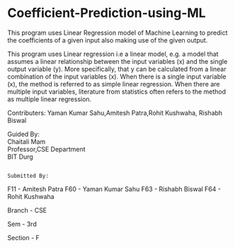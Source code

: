 # Coefficient-Prediction-using-ML
This program uses Linear Regression model of Machine Learning to predict the coefficients of a given input also making use of the given output.

This program uses Linear regression i.e a linear model, e.g. a model that assumes a linear relationship between the input variables (x) and the single output variable (y). More specifically, that y can be calculated from a linear combination of the input variables (x).  When there is a single input variable (x), the method is referred to as simple linear regression. When there are multiple input variables, literature from statistics often refers to the method as multiple linear regression.



Contributers: Yaman Kumar Sahu,Amitesh Patra,Rohit Kushwaha, Rishabh Biswal



Guided By:                                                                                                                                          
Chaitali Mam                                                                                                                                     
Professor,CSE  Department                                                                                                                       
BIT Durg                                                                                                                                         
                                                                                                                                                
                                                                                                                                                                                   Submitted By:                                                                     
F11 - Amitesh Patra
F60 - Yaman Kumar Sahu
F63 - Rishabh Biswal
F64 - Rohit Kushwaha

 Branch - CSE
 
 Sem -  3rd
 
 Section - F
                                                                                                                                                                            
